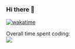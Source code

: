 ### Hi there 👋

<!--
**Kaminar1/Kaminar1** is a ✨ _special_ ✨ repository because its `README.md` (this file) appears on your GitHub profile.

Here are some ideas to get you started:

- 🔭 I’m currently working on ...
- 🌱 I’m currently learning ...
- 👯 I’m looking to collaborate on ...
- 🤔 I’m looking for help with ...
- 💬 Ask me about ...
- 📫 How to reach me: ...
- 😄 Pronouns: ...
- ⚡ Fun fact: ...

<img src="https://wakatime.com/share/@Kaminari/18e67f66-f5f9-4ab0-b61f-caba7fac9746.svg"> 
-->
[![wakatime](https://wakatime.com/badge/user/ba89e8ba-5b95-4b64-8d5d-50d93153dc2f.svg?style=for-the-badge)](https://wakatime.com/@ba89e8ba-5b95-4b64-8d5d-50d93153dc2f)  

Overall time spent coding:  
<img src="https://wakatime.com/share/@Kaminari/78819524-d55d-4734-b37d-a0aa3a7a66a1.svg"></img> 
